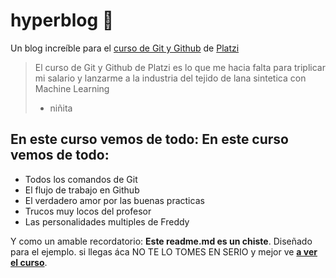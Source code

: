 # hyperblog 🧡
Un blog increíble para el [curso de Git y Github](https://platzi.com/cursos/git-github/*cursodeGityGithub*) de [Platzi](https://platzi.com/*Platzi*)
> El curso de Git y Github de Platzi es lo que me hacia falta para triplicar mi salario y lanzarme a la industria del tejido de lana sintetica con Machine Learning
> * niñita
## En este curso vemos de todo: En este curso vemos de todo:
* Todos los comandos de Git
* El flujo de trabajo en Github
* El verdadero amor por las buenas practicas
* Trucos muy locos del profesor
* Las personalidades multiples de Freddy

Y como un amable recordatorio: **Este readme.md es un chiste**. Diseñado para el ejemplo. si llegas áca NO TE LO TOMES EN SERIO y mejor ve [**a ver el curso**](https://platzi.com/cursos/git-github/*averelcurso*).